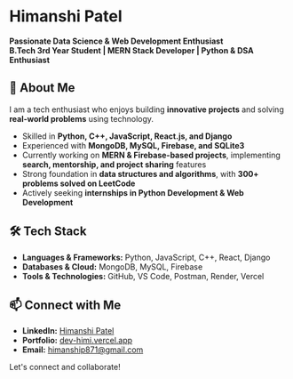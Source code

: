 # Himanshi Patel  
**Passionate Data Science & Web Development Enthusiast**  
**B.Tech 3rd Year Student | MERN Stack Developer | Python & DSA Enthusiast**  

## 🚀 About Me  
I am a tech enthusiast who enjoys building **innovative projects** and solving **real-world problems** using technology.  
- Skilled in **Python, C++, JavaScript, React.js, and Django**  
- Experienced with **MongoDB, MySQL, Firebase, and SQLite3**  
- Currently working on **MERN & Firebase-based projects**, implementing **search, mentorship, and project sharing** features  
- Strong foundation in **data structures and algorithms**, with **300+ problems solved on LeetCode**  
- Actively seeking **internships in Python Development & Web Development**  

## 🛠 Tech Stack  
- **Languages & Frameworks:** Python, JavaScript, C++, React, Django  
- **Databases & Cloud:** MongoDB, MySQL, Firebase  
- **Tools & Technologies:** GitHub, VS Code, Postman, Render, Vercel  

## 📫 Connect with Me  
- **LinkedIn:** [Himanshi Patel](https://www.linkedin.com/in/himi04/)  
- **Portfolio:** [dev-himi.vercel.app](https://dev-himi.vercel.app/)  
- **Email:** himanship871@gmail.com  

Let's connect and collaborate!
